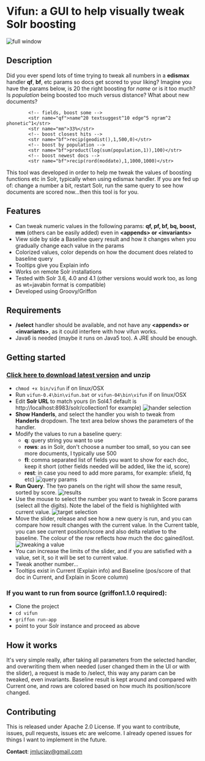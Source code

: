 # Vifun: a GUI to help visually tweak Solr boosting
![full window](https://github.com/jmlucjav/vifun/raw/master/img/screenshot-win-small.jpg)

Description
---------------

Did you ever spend lots of time trying to tweak all numbers in a **edismax** handler **qf**, **bf**, etc params so docs get scored to your liking?
Imagine you have the params below, is 20 the right boosting for *name* or is it too much? Is *population* being boosted too much versus distance? What about new documents?

			<!-- fields, boost some -->
			<str name="qf">name^20 textsuggest^10 edge^5 ngram^2 phonetic^1</str>
            <str name="mm">33%</str>
			<!-- boost closest hits -->
            <str name="bf">recip(geodist(),1,500,0)</str>
			<!-- boost by population -->
			<str name="bf">product(log(sum(population,1)),100)</str>
			<!-- boost newest docs -->
			<str name="bf">recip(rord(moddate),1,1000,1000)</str>

This tool was developed in order to help me tweak the values of boosting functions etc in Solr, typically when using edismax
handler. If you are fed up of: change a number a bit, restart Solr, run the same query to see how documents are scored now...then this tool is for you.

Features
------------

- Can tweak numeric values in the following params: **qf, pf, bf, bq, boost, mm** (others can be easily added) even in **&lt;appends&gt; or &lt;invariants&gt;**
- View side by side a Baseline query result and how it changes when you gradually change each value in the params
- Colorized values, color depends on how the document does related to baseline query
- Tooltips give you Explain info 
- Works on remote Solr installations
- Tested with Solr 3.6, 4.0 and 4.1 (other versions would work too, as long as wt=javabin format is compatible)
- Developed using Groovy/Griffon

Requirements
-------------------

- **/select** handler should be available, and not have any **&lt;appends&gt; or &lt;invariants&gt;**, as it could interfere with how vifun works.
- Java6 is needed (maybe it runs on Java5 too). A JRE should be enough.

Getting started
-------------------

### [Click here to download latest version](http://code.google.com/p/vifun/downloads/detail?name=vifun-0.4.zip) and unzip
- `chmod +x bin/vifun` if on linux/OSX
- Run `vifun-0.4\bin\vifun.bat` or `vifun-04\bin\vifun` if on linux/OSX 
- Edit **Solr URL** to match yours (in Sol4.1 default is http://localhost:8983/solr/collection1 for example)
![hander selection](https://github.com/jmlucjav/vifun/raw/master/img/screenshot-handlers.jpg)
- **Show Handerls**, and select the handler you wish to tweak from **Handerls** dropdown. The text area below shows the parameters of the handler.
- Modify the values to run a baseline query:
    - **q**: query string you want to use
    - **rows**: as in Solr, don't choose a number too small, so you can see more documents, I typically use 500
    - **fl**: comma separated list of fields you want to show for each doc, keep it short (other fields needed will be added, like the id, score) 
    - **rest**: in case you need to add more params, for example: sfield, fq etc)
![query params](https://github.com/jmlucjav/vifun/raw/master/img/screenshot-qparams.jpg)
- **Run Query**. The two panels on the right will show the same result, sorted by score. 
![results](https://github.com/jmlucjav/vifun/raw/master/img/screenshot-results.jpg)
- Use the mouse to select the number you want to tweak in Score params (select all the digits). Note the label of the field is highlighted with current value.
![target selection](https://github.com/jmlucjav/vifun/raw/master/img/screenshot-selecttarget.jpg)
- Move the slider, release and see how a new query is run, and you can compare how result changes with the current value. In the Current
table, you can see current position/score and also delta relative to the baseline. The colour of the row reflects how much the doc gained/lost. 
![tweaking a value](https://github.com/jmlucjav/vifun/raw/master/img/screenshot-baseline.jpg)
- You can increase the limits of the slider, and if you are satisfied with a value, set it, so it will be set to current value. 
- Tweak another number...
- Tooltips exist in Current (Explain info) and Baseline (pos/score of that doc in Current, and Explain in Score column)


### If you want to run from source (griffon1.1.0 required):

- Clone the project
- `cd vifun`
- `griffon run-app`
- point to your Solr instance and proceed as above

How it works
----------------

It's very simple really, after taking all parameters from the selected handler, and overwriting them when needed (user changed them in the UI or with the slider), a
request is made to /select, this way any param can be tweaked, even invariants. Baseline result is kept around and compared with Current one, and rows are colored based
on how much its position/score changed. 

Contributing
----------------

This is released under Apache 2.0 License. If you want to contribute, issues, pull requests, issues etc are welcome. I already
opened issues for things I want to implement in the future.

**Contact**: jmlucjav@gmail.com

